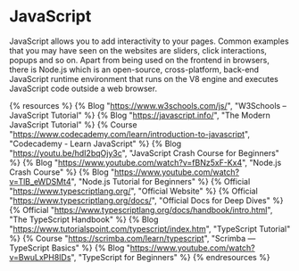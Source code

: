<DedicatedRoadmap
  href='/javascript'
  title='JavaScript Roadmap'
  description='Click to check the detailed JavaScript Roadmap.'
/>

# JavaScript

JavaScript allows you to add interactivity to your pages. Common examples that you may have seen on the websites are sliders, click interactions, popups and so on. Apart from being used on the frontend in browsers, there is Node.js which is an open-source, cross-platform, back-end JavaScript runtime environment that runs on the V8 engine and executes JavaScript code outside a web browser.

{% resources %}
  {% Blog "https://www.w3schools.com/js/", "W3Schools – JavaScript Tutorial" %}
  {% Blog "https://javascript.info/", "The Modern JavaScript Tutorial" %}
  {% Course "https://www.codecademy.com/learn/introduction-to-javascript", "Codecademy - Learn JavaScript" %}
  {% Blog "https://youtu.be/hdI2bqOjy3c", "JavaScript Crash Course for Beginners" %}
  {% Blog "https://www.youtube.com/watch?v=fBNz5xF-Kx4", "Node.js Crash Course" %}
  {% Blog "https://www.youtube.com/watch?v=TlB_eWDSMt4", "Node.js Tutorial for Beginners" %}
  {% Official "https://www.typescriptlang.org/", "Official Website" %}
  {% Official "https://www.typescriptlang.org/docs/", "Official Docs for Deep Dives" %}
  {% Official "https://www.typescriptlang.org/docs/handbook/intro.html", "The TypeScript Handbook" %}
  {% Blog "https://www.tutorialspoint.com/typescript/index.htm", "TypeScript Tutorial" %}
  {% Course "https://scrimba.com/learn/typescript", "Scrimba — TypeScript Basics" %}
  {% Blog "https://www.youtube.com/watch?v=BwuLxPH8IDs", "TypeScript for Beginners" %}
{% endresources %}
